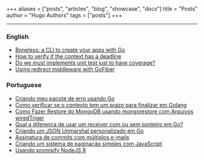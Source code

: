 +++
aliases = ["posts", "articles", "blog", "showcase", "docs"]
title = "Posts"
author = "Hugo Authors"
tags = ["posts"]
+++

---

### English
- [Boneless: a CLI to create your apps with Go](https://dev.to/renanbastos93/boneless-a-cli-to-create-your-apps-with-go-31kh)
- [How to verify if the context has a deadline](https://dev.to/renanbastos93/how-to-verify-if-my-context-has-a-deadline-4268)
- [Do we must implements unit test just to have coverage?](https://dev.to/renanbastos93/do-we-must-implements-unit-test-just-to-have-coverage-1gm2)
- [Using redirect middleware with GoFiber](https://dev.to/renanbastos93/using-redirect-middleware-with-gofiber-1n37)

### Portuguese
- [Criando meu pacote de erro usando Go](https://dev.to/renanbastos93/criando-meu-pacote-de-erro-usando-go-76)
- [Como verificar se o contexto tem um prazo para finalizar em Golang](https://medium.com/@renanbastos93/como-verificar-se-o-contexto-tem-um-prazo-para-finalizar-em-golang-45435f825c40)
- [Como Fazer Restore do MongoDB usando mongorestore com Arquivos wiredTriger](https://dev.to/renanbastos93/como-fazer-restore-do-mongodb-usando-mongorestore-com-arquivos-wiredtriger-47af)
- [Qual a diferença de usar um receiver com ou sem ponteiro em Go?](https://dev.to/renanbastos93/qual-a-diferenca-de-usar-um-receiver-com-ou-sem-ponteiro-em-go-2do8)
- [Criando um JSON Unmarshal personalizado em Go](https://dev.to/renanbastos93/como-faco-para-substituir-o-unmarshaljson-corretamente-4o2m)
- [Assinatura de commits com múltiplos e-mails](https://medium.com/tc-tecnologia-e-produtos/assinatura-de-commits-com-m%C3%BAltiplos-e-mails-350d21dab560)
- [Criando um sistema de paginação simples com JavaScript](https://medium.com/@renanbastos93/criando-um-sistema-de-pagina%C3%A7%C3%A3o-simples-com-javascript-d2dd853741ea)
- [Usando promisify NodeJS 8](https://medium.com/@renanbastos93/usando-promisify-nodejs-8-94170ff19460)
